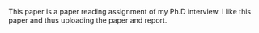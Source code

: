 This paper is a paper reading assignment of my Ph.D interview.
I like this  paper and thus uploading the paper and report.
